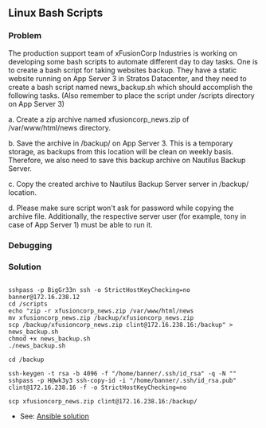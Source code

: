 ## Linux Bash Scripts

### Problem

The production support team of xFusionCorp Industries is working on developing some bash scripts to automate different day to day tasks. One is to create a bash script for taking websites backup. They have a static website running on App Server 3 in Stratos Datacenter, and they need to create a bash script named news_backup.sh which should accomplish the following tasks. (Also remember to place the script under /scripts directory on App Server 3)

a. Create a zip archive named xfusioncorp_news.zip of /var/www/html/news directory.

b. Save the archive in /backup/ on App Server 3. This is a temporary storage, as backups from this location will be clean on weekly basis. Therefore, we also need to save this backup archive on Nautilus Backup Server.

c. Copy the created archive to Nautilus Backup Server server in /backup/ location.

d. Please make sure script won't ask for password while copying the archive file. Additionally, the respective server user (for example, tony in case of App Server 1) must be able to run it.

### Debugging

### Solution

```shell

sshpass -p BigGr33n ssh -o StrictHostKeyChecking=no banner@172.16.238.12
cd /scripts
echo "zip -r xfusioncorp_news.zip /var/www/html/news
mv xfusioncorp_news.zip /backup/xfusioncorp_news.zip
scp /backup/xfusioncorp_news.zip clint@172.16.238.16:/backup" > news_backup.sh
chmod +x news_backup.sh
./news_backup.sh

cd /backup

ssh-keygen -t rsa -b 4096 -f "/home/banner/.ssh/id_rsa" -q -N ""
sshpass -p H@wk3y3 ssh-copy-id -i "/home/banner/.ssh/id_rsa.pub" clint@172.16.238.16 -f -o StrictHostKeyChecking=no

scp xfusioncorp_news.zip clint@172.16.238.16:/backup/

```

- See: [Ansible solution](solution.yaml)
